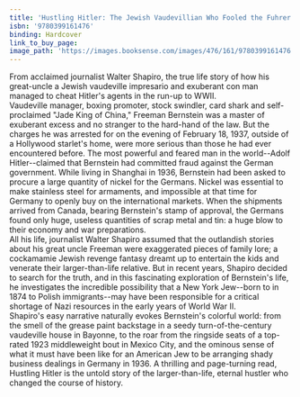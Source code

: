 ```yaml
---
title: 'Hustling Hitler: The Jewish Vaudevillian Who Fooled the Fuhrer'
isbn: '9780399161476'
binding: Hardcover
link_to_buy_page:
image_path: 'https://images.booksense.com/images/476/161/9780399161476.jpg'
---
```



From acclaimed journalist Walter Shapiro, the true life story of how his great-uncle a Jewish vaudeville impresario and exuberant con man managed to cheat Hitler's agents in the run-up to WWII.&nbsp;
<br>Vaudeville manager, boxing promoter, stock swindler, card shark and self-proclaimed "Jade King of China," Freeman Bernstein was a master of exuberant excess and no stranger to the hard-hand of the law. But the charges he was arrested for on the evening of February 18, 1937, outside of a Hollywood starlet's home, were more serious than those he had ever encountered before. The most powerful and feared man in the world--Adolf Hitler--claimed that Bernstein had committed fraud against the German government. While living in Shanghai in 1936, Bernstein had been asked to procure a large quantity of nickel for the Germans. Nickel was essential to make stainless steel for armaments, and impossible at that time for Germany to openly buy on the international markets. When the shipments arrived from Canada, bearing Bernstein's stamp of approval, the Germans found only huge, useless quantities of scrap metal and tin: a huge blow to their economy and war preparations.&nbsp;
<br>All his life, journalist Walter Shapiro assumed that the outlandish stories about his great uncle Freeman were exaggerated pieces of family lore; a cockamamie Jewish revenge fantasy dreamt up to entertain the kids and venerate their larger-than-life relative. But in recent years, Shapiro decided to search for the truth, and in this fascinating exploration of Bernstein's life, he investigates the incredible possibility that a New York Jew--born to in 1874 to Polish immigrants--may have been responsible for a critical shortage of Nazi resources in the early years of World War II.&nbsp;
<br>Shapiro's easy narrative naturally evokes Bernstein's colorful world: from the smell of the grease paint backstage in a seedy turn-of-the-century vaudeville house in Bayonne, to the roar from the ringside seats of a top-rated 1923 middleweight bout in Mexico City, and the ominous sense of what it must have been like for an American Jew to be arranging shady business dealings in Germany in 1936. A thrilling and page-turning read, Hustling Hitler is the untold story of the larger-than-life, eternal hustler who changed the course of history.